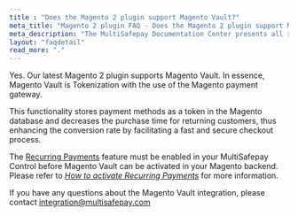 ```yaml
---
title : "Does the Magento 2 plugin support Magento Vault?"
meta_title: "Magento 2 plugin FAQ - Does the Magento 2 plugin support Magento Vault? - MultiSafepay Docs"
meta_description: "The MultiSafepay Documentation Center presents all relevant information about our Plugins and API. You can also find support pages for payment methods, tools and general questions as well as the contact details of our Support and Integration Teams."
layout: "faqdetail"
read_more: "."
---
```


Yes. Our latest Magento 2 plugin supports Magento Vault. In essence, Magento Vault is Tokenization with the use of the Magento payment gateway.

This functionality stores payment methods as a token in the Magento database and decreases the purchase time for returning customers,  thus enhancing the conversion rate by facilitating a fast and secure checkout process.

The [Recurring Payments](/tools/recurring-payments/) feature must be enabled in your MultiSafepay Control before Magento Vault can be activated in your Magento backend. Please refer to _[How to activate Recurring Payments](/tools/recurring-payments/how-to-activate-recurring-payments/)_ for more information.

If you have any questions about the Magento Vault integration, please contact <integration@multisafepay.com>